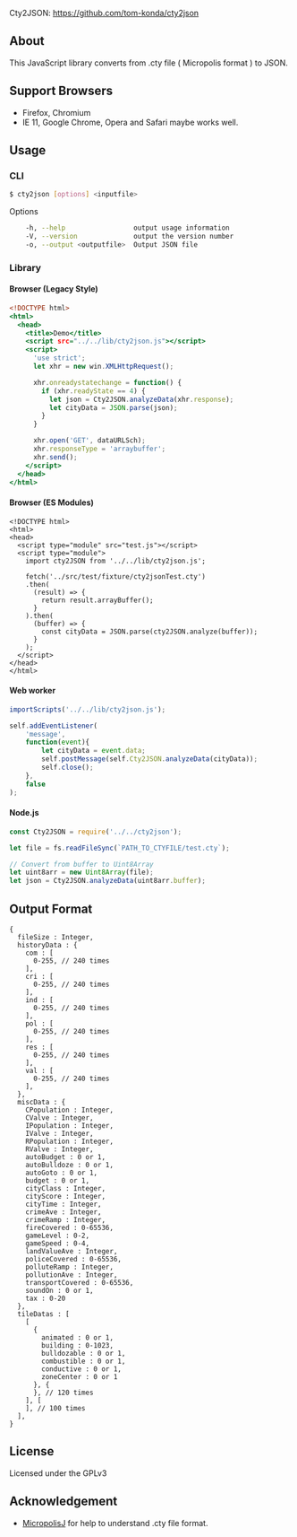 Cty2JSON: https://github.com/tom-konda/cty2json

## About
This JavaScript library converts from .cty file ( Micropolis format ) to JSON.

## Support Browsers
* Firefox, Chromium
* IE 11, Google Chrome, Opera and Safari maybe works well.

## Usage
### CLI
```bash
$ cty2json [options] <inputfile>
```

Options

```bash
    -h, --help                 output usage information
    -V, --version              output the version number
    -o, --output <outputfile>  Output JSON file
```

### Library
#### Browser (Legacy Style)

```html:browser.html
<!DOCTYPE html>
<html>
  <head>
    <title>Demo</title>
    <script src="../../lib/cty2json.js"></script>
    <script>
      'use strict';
      let xhr = new win.XMLHttpRequest();

      xhr.onreadystatechange = function() {
        if (xhr.readyState == 4) {
          let json = Cty2JSON.analyzeData(xhr.response);
          let cityData = JSON.parse(json);
        }
      }

      xhr.open('GET', dataURLSch);
      xhr.responseType = 'arraybuffer';
      xhr.send();
    </script>
  </head>
</html>
```

#### Browser (ES Modules)

```html:es_modules
<!DOCTYPE html>
<html>
<head>
  <script type="module" src="test.js"></script>
  <script type="module">
    import cty2JSON from '../../lib/cty2json.js';
    
    fetch('../src/test/fixture/cty2jsonTest.cty')
    .then(
      (result) => {
        return result.arrayBuffer();
      }
    ).then(
      (buffer) => {
        const cityData = JSON.parse(cty2JSON.analyze(buffer));
      }
    );
  </script>
</head>
</html>
```

#### Web worker

```js:worker.js
importScripts('../../lib/cty2json.js');

self.addEventListener(
    'message',
    function(event){
        let cityData = event.data;
        self.postMessage(self.Cty2JSON.analyzeData(cityData));
        self.close();
    },
    false
);
```

#### Node.js

```js:node.js
const Cty2JSON = require('../../cty2json');

let file = fs.readFileSync(`PATH_TO_CTYFILE/test.cty`);

// Convert from buffer to Uint8Array
let uint8arr = new Uint8Array(file);
let json = Cty2JSON.analyzeData(uint8arr.buffer);
```

## Output Format
```
{
  fileSize : Integer,
  historyData : {
    com : [
      0-255, // 240 times
    ],
    cri : [
      0-255, // 240 times
    ],
    ind : [
      0-255, // 240 times
    ],
    pol : [
      0-255, // 240 times
    ],
    res : [
      0-255, // 240 times
    ],
    val : [
      0-255, // 240 times
    ],
  },
  miscData : {
    CPopulation : Integer,
    CValve : Integer,
    IPopulation : Integer,
    IValve : Integer,
    RPopulation : Integer,
    RValve : Integer,
    autoBudget : 0 or 1,
    autoBulldoze : 0 or 1,
    autoGoto : 0 or 1,
    budget : 0 or 1,
    cityClass : Integer,
    cityScore : Integer,
    cityTime : Integer,
    crimeAve : Integer,
    crimeRamp : Integer,
    fireCovered : 0-65536,
    gameLevel : 0-2,
    gameSpeed : 0-4,
    landValueAve : Integer,
    policeCovered : 0-65536,
    polluteRamp : Integer,
    pollutionAve : Integer,
    transportCovered : 0-65536,
    soundOn : 0 or 1,
    tax : 0-20
  },
  tileDatas : [
    [
      {
        animated : 0 or 1,
        building : 0-1023,
        bulldozable : 0 or 1,
        combustible : 0 or 1,
        conductive : 0 or 1,
        zoneCenter : 0 or 1
      }, {
      }, // 120 times
    ], [
    ], // 100 times
  ], 
}
```

## License
Licensed under the GPLv3

## Acknowledgement

- [MicropolisJ](https://github.com/jason17055/micropolis-java) for help to understand .cty file format.